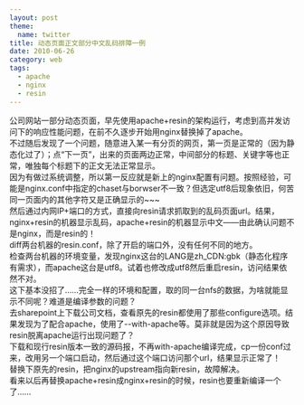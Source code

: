 ```yaml
---    
layout: post    
theme:
  name: twitter
title: 动态页面正文部分中文乱码排障一例    
date: 2010-06-26    
category: web
tags:
  - apache
  - nginx
  - resin
---    
```

    
公司网站一部分动态页面，早先使用apache+resin的架构运行，考虑到高并发访问下的响应性能问题，在前不久逐步开始用nginx替换掉了apache。    
不过随后发现了一个问题，随意进入某一有分页的网页，第一页是正常的（因为静态化过了）；点“下一页”，出来的页面两边正常，中间部分的标题、关键字等也正常，唯独每个标题下的正文无法正常显示。    
因为有做过系统调整，所以第一反应就是新上的nginx配置有问题。按照经验，可能是nginx.conf中指定的chaset与borwser不一致？但选定utf8后现象依旧，何苦同一页面内的其他字符又是正确显示的~~~    
然后通过内网IP+端口的方式，直接向resin请求抓取到的乱码页面url。结果，nginx+resin的机器显示乱码，apache+resin的机器显示中文——由此确认问题不是nginx，而是resin的！    
diff两台机器的resin.conf，除了开启的端口外，没有任何不同的地方。    
检查两台机器的环境变量，发现nginx这台的LANG是zh_CDN:gbk（静态化程序有需求），而apache这台是utf8。试着也修改成utf8然后重启resin，访问结果依然不对。    
这下基本没招了……完全一样的环境和配置，取的同一台nfs的数据，为啥就能显示不同呢？难道是编译参数的问题？    
去sharepoint上下载公司文档，查看原先的resin都使用了那些configure选项。结果发现为了配合apache，使用了--with-apache等。莫非就是因为这个原因导致resin脱离apache运行出现问题了？    
下载和现行resin版本一致的源码报，不再with-apache编译完成，cp一份conf过来，改用另一个端口启动，然后通过这个端口访问那个url，结果显示正常了！    
替换下原先的resin，把nginx的upstream指向新resin，故障解决。    
看来以后再替换apache+resin成nginx+resin的时候，resin也要重新编译一个了……    
    
